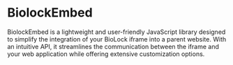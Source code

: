 # BiolockEmbed
BiolockEmbed is a lightweight and user-friendly JavaScript library designed to simplify the integration of your BioLock iframe into a parent website. With an intuitive API, it streamlines the communication between the iframe and your web application while offering extensive customization options.
